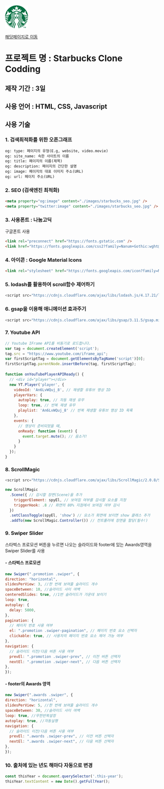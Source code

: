 [![스타벅스](./images/starbucks_logo.png)](https://dabbi919.github.io/testStarbucks/)

[해당페이지로 이동](https://dabbi919.github.io/testStarbucks/)

# 프로젝트 명 : Starbucks Clone Codding

## 제작 기간 : 3일

## 사용 언어 : HTML, CSS, Javascript

## 사용 기술

### 1. 검색최적화를 위한 오픈그래프
```html
og: type: 페이지의 유형(E.g, website, video.movie)
og: site_name: 속한 사이트의 이름
og: title: 페이지의 이름(제목)
og: description: 페이지의 간단한 설명
og: image: 페이지의 대표 이미지 주소(URL)
og: url: 페이지 주소(URL)
```

### 2. SEO (검색엔진 최적화)
```html
<meta property="og:image" content="./images/starbucks_seo.jpg" />
<meta property="twitter:image" content="./images/starbucks_seo.jpg" />
```

### 3. 사용폰트 : 나눔고딕
구글폰트 사용
```html
<link rel="preconnect" href="https://fonts.gstatic.com" />
<link href="https://fonts.googleapis.com/css2?family=Nanum+Gothic:wght@400;700&display=swap" rel="stylesheet" />
```

### 4. 아이콘 : Google Material Icons
```html
<link rel="stylesheet" href="https://fonts.googleapis.com/icon?family=Material+Icons" />
```

### 5. lodash를 활용하여 scroll함수 제어하기
```Javascript
<script src="https://cdnjs.cloudflare.com/ajax/libs/lodash.js/4.17.21/lodash.min.jsintegrity="sha512-WFN04846sdKMIP5LKNphMaWzU7YpMyCU245etK3g/2ARYbPK9Ub18eG+ljU96qKRCWh+quCY7yefSmlkQw1ANQ==crossorigin="anonymous" referrerpolicy="no-referrer"></script>
```

### 6. gsap을 이용해 애니메이션 효과주기
```Javascript
<script src="https://cdnjs.cloudflare.com/ajax/libs/gsap/3.11.5/gsap.min.js" integrity="sha512-cOH8ndwGg+K7pTvMrqYbmI8u8k6Sho3js0gOqVWTmQMlLIi6TbqGWRTpf1ga8ci9H3iPsvDLr4X7xwhC/+DQ==" crossorigin="anonymousreferrerpolicy="no-referrer"></script>    
```

### 7. Youtube API
```Javascript
// Youtube IFrame API를 비동기로 로드합니다.
var tag = document.createElement('script');
tag.src = "https://www.youtube.com/iframe_api";
var firstScriptTag = document.getElementsByTagName('script')[0];
firstScriptTag.parentNode.insertBefore(tag, firstScriptTag);

function onYouTubePlayerAPIReady() {
  // <div id="player"></div>
  new YT.Player('player', {
    videoId: 'An6LvWQuj_8', // 재생할 유튜브 영상 ID
    playerVars: {
      autoplay: true, // 자동 재생 유무
      loop: true, // 반복 재생 유무
      playlist: 'An6LvWQuj_8' // 반복 재생할 유튜브 영상 ID 목록
    },
    events: {
      // 영상이 준비되었을 때,
      onReady: function (event) {
        event.target.mute(); // 음소거!
      }
    }
  });
}
```

### 8. ScrollMagic
```Javascript
<script src="https://cdnjs.cloudflare.com/ajax/libs/ScrollMagic/2.0.8/ScrollMagic.min.js"></script>
```
```Javascript
new ScrollMagic
  .Scene({ // 감시할 장면(Scene)을 추가
    triggerElement: spyEl, // 보여짐 여부를 감시할 요소를 지정
    triggerHook: .8 // 화면의 80% 지점에서 보여짐 여부 감시
  })
  .setClassToggle(spyEl, 'show') // 요소가 화면에 보이면 show 클래스 추가
  .addTo(new ScrollMagic.Controller()) // 컨트롤러에 장면을 할당(필수!)
```

### 9. Swiper Slider
스타벅스 프로모션 버튼을 누르면 나오는 슬라이드와 footer에 있는 Awards영역을 Swiper Slider를 사용

#### - 스타벅스 프로모션
```Javascript
new Swiper(".promotion .swiper", {
direction: "horizontal",
slidesPerView: 3, //한 번에 보여줄 슬라이드 개수
spaceBetween: 10, //슬라이드 사이 여백
centeredSlides: true, //1번 슬라이드가 가운데 보이기
loop: true,
autoplay: {
  delay: 5000,
},
pagination: {
  // 페이지 번호 사용 여부
  el: ".promotion .swiper-pagination", // 페이지 번호 요소 선택자
  clickable: true, // 사용자의 페이지 번호 요소 제어 가능 여부
},
navigation: {
  // 슬라이드 이전/다음 버튼 사용 여부
  prevEl: ".promotion .swiper-prev", // 이전 버튼 선택자
  nextEl: ".promotion .swiper-next", // 다음 버튼 선택자
},
});
```

#### - footer의 Awards 영역
```Javascript
new Swiper(".awards .swiper", {
direction: "horizontal",
slidesPerView: 5, //한 번에 보여줄 슬라이드 개수
spaceBetween: 30, //슬라이드 사이 여백
loop: true, //무한반복설정
autoplay: true, //자동실행
navigation: {
  // 슬라이드 이전/다음 버튼 사용 여부
  prevEl: ".awards .swiper-prev", // 이전 버튼 선택자
  nextEl: ".awards .swiper-next", // 다음 버튼 선택자
},
});
```

### 10. 출처에 있는 년도 해마다 자동으로 변경
```Javascript
const thisYear = document.querySelector('.this-year');
thisYear.textContent = new Date().getFullYear();
```

